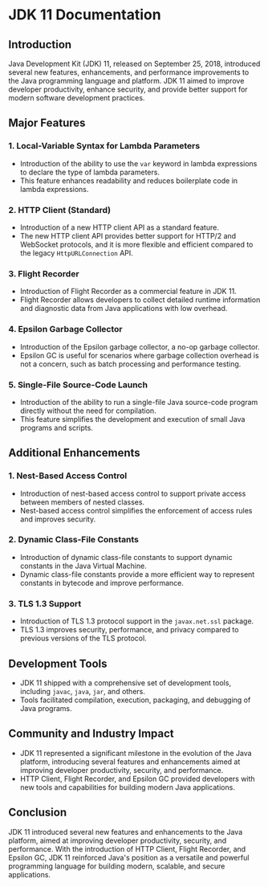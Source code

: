 # JDK 11 Documentation

## Introduction
Java Development Kit (JDK) 11, released on September 25, 2018, introduced several new features, enhancements, and performance improvements to the Java programming language and platform. JDK 11 aimed to improve developer productivity, enhance security, and provide better support for modern software development practices.

## Major Features

### 1. Local-Variable Syntax for Lambda Parameters
- Introduction of the ability to use the `var` keyword in lambda expressions to declare the type of lambda parameters.
- This feature enhances readability and reduces boilerplate code in lambda expressions.

### 2. HTTP Client (Standard)
- Introduction of a new HTTP client API as a standard feature.
- The new HTTP client API provides better support for HTTP/2 and WebSocket protocols, and it is more flexible and efficient compared to the legacy `HttpURLConnection` API.

### 3. Flight Recorder
- Introduction of Flight Recorder as a commercial feature in JDK 11.
- Flight Recorder allows developers to collect detailed runtime information and diagnostic data from Java applications with low overhead.

### 4. Epsilon Garbage Collector
- Introduction of the Epsilon garbage collector, a no-op garbage collector.
- Epsilon GC is useful for scenarios where garbage collection overhead is not a concern, such as batch processing and performance testing.

### 5. Single-File Source-Code Launch
- Introduction of the ability to run a single-file Java source-code program directly without the need for compilation.
- This feature simplifies the development and execution of small Java programs and scripts.

## Additional Enhancements

### 1. Nest-Based Access Control
- Introduction of nest-based access control to support private access between members of nested classes.
- Nest-based access control simplifies the enforcement of access rules and improves security.

### 2. Dynamic Class-File Constants
- Introduction of dynamic class-file constants to support dynamic constants in the Java Virtual Machine.
- Dynamic class-file constants provide a more efficient way to represent constants in bytecode and improve performance.

### 3. TLS 1.3 Support
- Introduction of TLS 1.3 protocol support in the `javax.net.ssl` package.
- TLS 1.3 improves security, performance, and privacy compared to previous versions of the TLS protocol.

## Development Tools
- JDK 11 shipped with a comprehensive set of development tools, including `javac`, `java`, `jar`, and others.
- Tools facilitated compilation, execution, packaging, and debugging of Java programs.

## Community and Industry Impact
- JDK 11 represented a significant milestone in the evolution of the Java platform, introducing several features and enhancements aimed at improving developer productivity, security, and performance.
- HTTP Client, Flight Recorder, and Epsilon GC provided developers with new tools and capabilities for building modern Java applications.

## Conclusion
JDK 11 introduced several new features and enhancements to the Java platform, aimed at improving developer productivity, security, and performance. With the introduction of HTTP Client, Flight Recorder, and Epsilon GC, JDK 11 reinforced Java's position as a versatile and powerful programming language for building modern, scalable, and secure applications.
